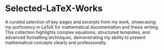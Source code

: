 # Selected-LaTeX-Works
A curated selection of key pages and excerpts from my work, showcasing my proficiency in LaTeX for mathematical documentation and thesis writing. This collection highlights complex equations, structured templates, and advanced formatting techniques, demonstrating my ability to present mathematical concepts clearly and professionally.
